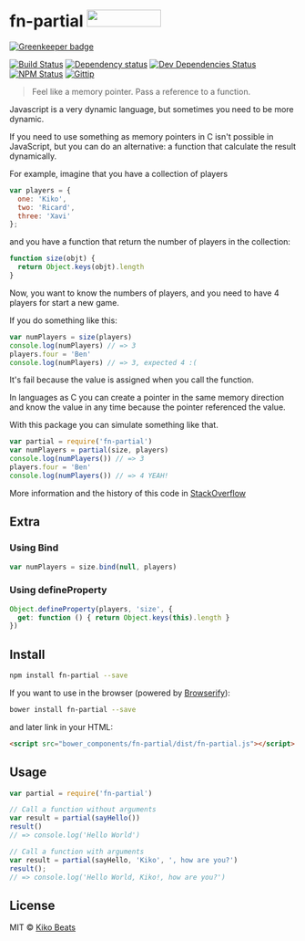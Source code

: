 # fn-partial <a href="http://bower.io/search/?q=fn-partial"><img src="http://benschwarz.github.io/bower-badges/badge@2x.png" width="130" height="30"></a>

[![Greenkeeper badge](https://badges.greenkeeper.io/Kikobeats/fn-partial.svg)](https://greenkeeper.io/)

[![Build Status](http://img.shields.io/travis/Kikobeats/fn-partial/master.svg?style=flat)](https://travis-ci.org/Kikobeats/fn-partial)
[![Dependency status](http://img.shields.io/david/kikobeats/fn-partial.svg?style=flat)](https://david-dm.org/kikobeats/fn-partial)
[![Dev Dependencies Status](http://img.shields.io/david/dev/kikobeats/fn-partial.svg?style=flat)](https://david-dm.org/kikobeats/fn-partial#info=devDependencies)
[![NPM Status](http://img.shields.io/npm/dm/fn-partial.svg?style=flat)](https://www.npmjs.org/package/fn-partial)
[![Gittip](http://img.shields.io/gittip/kikobeats.svg?style=flat)](https://www.gittip.com/kikobeats/)

> Feel like a memory pointer. Pass a reference to a function.

Javascript is a very dynamic language, but sometimes you need to be more dynamic.

If you need to use something as memory pointers in C isn't possible in JavaScript, but you can do an alternative: a function that calculate the result dynamically.

For example, imagine that you have a collection of players

```js
var players = {
  one: 'Kiko',
  two: 'Ricard',
  three: 'Xavi'
};
```

and you have a function that return the number of players in the collection:

```js
function size(objt) {
  return Object.keys(objt).length
}
```

Now, you want to know the numbers of players, and you need to have 4 players for start a new game.

If you do something like this:

```js
var numPlayers = size(players)
console.log(numPlayers) // => 3
players.four = 'Ben'
console.log(numPlayers) // => 3, expected 4 :(
```

It's fail because the value is assigned when you call the function.

In languages as C you can create a pointer in the same memory direction and know the value in any time because the pointer referenced the value.

With this package you can simulate something like that.

```js
var partial = require('fn-partial')
var numPlayers = partial(size, players)
console.log(numPlayers()) // => 3
players.four = 'Ben'
console.log(numPlayers()) // => 4 YEAH!
```

More information and the history of this code in [StackOverflow](https://stackoverflow.com/questions/373157/how-can-i-pass-a-reference-to-a-function-with-parameters)

## Extra

### Using Bind

```js
var numPlayers = size.bind(null, players)
```

### Using defineProperty

```js
Object.defineProperty(players, 'size', {
  get: function () { return Object.keys(this).length }
})
```

## Install

```bash
npm install fn-partial --save
```

If you want to use in the browser (powered by [Browserify](http://browserify.org/)):

```bash
bower install fn-partial --save
```

and later link in your HTML:

```html
<script src="bower_components/fn-partial/dist/fn-partial.js"></script>
```

## Usage

```js
var partial = require('fn-partial')

// Call a function without arguments
var result = partial(sayHello())
result()
// => console.log('Hello World')

// Call a function with arguments
var result = partial(sayHello, 'Kiko', ', how are you?')
result();
// => console.log('Hello World, Kiko!, how are you?')
```

## License

MIT © [Kiko Beats](http://www.kikobeats.com)
